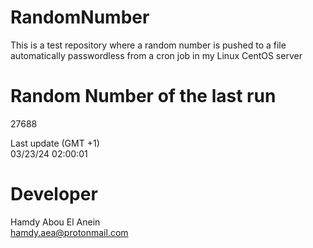 # RandomNumber    
This is a test repository where a random number is pushed to a file automatically passwordless from a cron job in my Linux CentOS server    
# Random Number of the last run   
27688
      
Last update (GMT +1)    
03/23/24 02:00:01
# Developer    
Hamdy Abou El Anein   
hamdy.aea@protonmail.com
